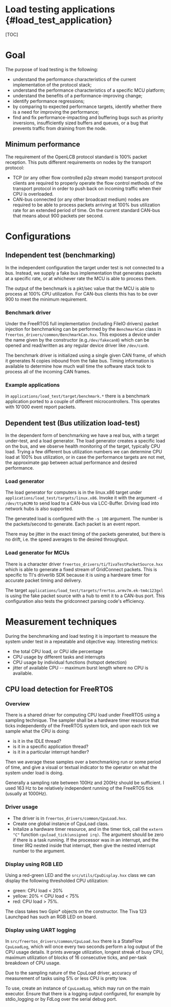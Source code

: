 Load testing applications {#load_test_application}
=========================

[TOC]

# Goal

The purpose of load testing is the following:

- understand the performance characteristics of the current implementation of
  the protocol stack;
- understand the performance characteristics of a specific MCU platform;
- understand the benefits of a performance-improving change;
- identify performance regressions;
- by comparing to expected performance targets, identify whether there is a
  need for improving the performance;
- find and fix performance-impacting and buffering bugs such as priority
  inversions, insufficiently sized buffers and queues, or a bug that prevents
  traffic from draining from the node.

## Minimum performance

The requirement of the OpenLCB protocol standard is 100% packet reception. This
puts different requirements on nodes by the transport protocol:

- TCP (or any other flow controlled p2p stream mode) transport protocol clients
  are required to properly operate the flow control methods of the transport
  protocol in order to push back on incoming traffic when their CPU is
  overloaded.
- CAN-bus connected (or any other broadcast medium) nodes are required to be
  able to process packets arriving at 100% bus utilization rate for an extended
  period of time. On the current standard CAN-bus that means about 900 packets
  per second.

# Configurations

## Independent test (benchmarking)

In the independent configuration the target under test is not connected to a
bus. Instead, we supply a fake bus implementation that generates packets at a
specific rate, or at whichever rate the MCU is able to process them.

The output of the benchmark is a pkt/sec value that the MCU is able to process
at 100% CPU utilization. For CAN-bus clients this has to be over 900 to meet
the minimum requirement.

### Benchmark driver

Under the FreeRTOS full implementation (including FileIO drivers) packet
injection for benchmarking can be performed by the `BenchmarkCan` class in
`freertos_drivers/common/BenchmarkCan.hxx`. This exposes a device under the
name given by the constructor (e.g.`/dev/fakecan0`) which can be opened and
read/written as any regular device driver like `/dev/can0`.

The benchmark driver is initialized using a single given CAN frame, of which it
generates N copies inbound from the fake bus. Timing information is available
to determine how much wall time the software stack took to process all of the
incoming CAN frames.

### Example applications

in `applications/load_test/target/benchmark.*` there is a benchmark application
ported to a couple of different microcontrollers. This operates with 10'000
event report packets.

## Dependent test (Bus utilization load-test)

In the dependent form of benchmarking we have a real bus, with a target
under-test, and a load generator. The load generator creates a specific load on
the bus, and we observe health monitoring of the target, typically CPU
load. Trying a few different bus utilization numbers we can determine CPU load
at 100% bus utilization, or in case the performance targets are not met, the
approximate gap between actual performance and desired performance.

### Load generator

The load generator for computers is in the linux.x86 target under
`applications/load_test/targets/linux.x86`. Invoke it with the argument `-d
/dev/ttyACM0` to send load to a CAN-bus via LCC-Buffer. Driving load into
network hubs is also supported.

The generated load is configured with the `-s 100` argument. The number is the
packets/second to generate. Each packet is an event report.

There may be jitter in the exact timing of the packets generated, but there is
no drift, i.e. the speed averages to the desired throughput.

### Load generator for MCUs

There is a character driver `freertos_drivers/ti/TivaTestPacketSource.hxx`
which is able to generate a fixed stream of GridConnect packets. This is
specific to TI's driverlib SDK because it is using a hardware timer for
accurate packet timing and delivery.

The target `applications/load_test/targets/frertos.armv7m.ek-tm4c123gxl` is
using the fake packet source with a hub to emit it to a CAN-bus port. This
configuration also tests the gridconnect parsing code's efficiency.

# Measurement techniques

During the benchmarking and load testing it is important to measure the system
under test in a repeatable and objective way. Interesting metrics:

- the total CPU load, or CPU idle percentage
- CPU usage by different tasks and interrupts
- CPU usage by individual functions (hotspot detection)
- jitter of available CPU -- maximum burst length where no CPU is available.

## CPU load detection for FreeRTOS

### Overview

There is a shared driver for computing CPU load under FreeRTOS using a sampling
technique. The sampler shall be a hardware timer resource that ticks
independently of the FreeRTOS system tick, and upon each tick we sample what the
CPU is doing:
- is it in the IDLE thread?
- is it in a specific application thread?
- is it in a particular interrupt handler?

Then we average these samples over a benchmarking run or some period of time,
and give a visual or textual indicator to the operator on what the system under
load is doing.

Generally a sampling rate between 100Hz and 200Hz should be sufficient. I used
163 Hz to be relatively independent running of the FreeRTOS tick (usually at
1000Hz).

### Driver usage

- The driver is in `freertos_drivers/common/CpuLoad.hxx`.
- Create one global instance of CpuLoad class.
- Initalize a hardware timer resource, and in the timer tick, call the `extern
  "C"` function `cpuload_tick(unsigned irq)`. The argument should be zero if
  there is a task running. If the processor was in an interrupt, and the timer
  IRQ nested inside that interrupt, then give the nested interrupt number to
  the argument.

### Display using RGB LED

Using a red-green LED and the `src/utils/CpuDisplay.hxx` class we can display
the following thresholded CPU utilization:

- green: CPU load < 20%
- yellow: 20% < CPU load < 75%
- red: CPU load > 75%.

The class takes two Gpio* objects on the constructor. The Tiva 123 Launchpad
has such an RGB LED on board.

### Display using UART logging

In `src/freertos_drivers/common/CpuLoad.hxx` there is a StateFlow `CpuLoadLog`,
which will once every two seconds perform a log output of the CPU usage
details. It prints average utilization, longest streak of busy CPU, maximum
utilization of blocks of 16 consecutive ticks, and per-task breakdown of CPU
usage.

Due to the sampling nature of the CpuLoad driver, accuracy of measurement of
tasks using 5% or less CPU is pretty low.

To use, create an instance of `CpuLoadLog`, which may run on the main
executor. Ensure that there is a logging output configured, for example by
stdio_logging or by FdLog over the serial debug port.
